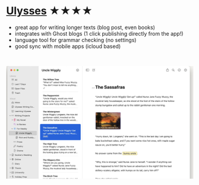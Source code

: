 # [Ulysses](https://ulysses.app/) ★★★★

- great app for writing longer texts (blog post, even books)
- integrates with Ghost blogs (1 click publishing directly from the app!)
- language tool for grammar checking (no settings)
- good sync with mobile apps (icloud based)

<br>

![Screenshot](ulysses.png)

